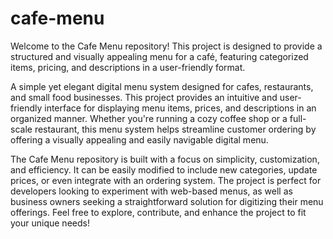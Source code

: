 # cafe-menu
Welcome to the Cafe Menu repository! This project is designed to provide a structured and visually appealing menu for a café, featuring categorized items, pricing, and descriptions in a user-friendly format.

A simple yet elegant digital menu system designed for cafes, restaurants, and small food businesses. This project provides an intuitive and user-friendly interface for displaying menu items, prices, and descriptions in an organized manner. Whether you're running a cozy coffee shop or a full-scale restaurant, this menu system helps streamline customer ordering by offering a visually appealing and easily navigable digital menu.

The Cafe Menu repository is built with a focus on simplicity, customization, and efficiency. It can be easily modified to include new categories, update prices, or even integrate with an ordering system. The project is perfect for developers looking to experiment with web-based menus, as well as business owners seeking a straightforward solution for digitizing their menu offerings. Feel free to explore, contribute, and enhance the project to fit your unique needs!
